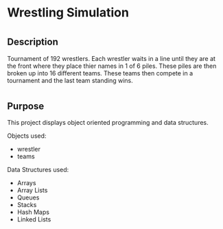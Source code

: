 # Wrestling Simulation
#
## Description
Tournament of 192 wrestlers. Each wrestler waits in a line until they are at the front where they place thier names in 1 of 6 piles. These piles are then broken up into 16 different teams. These teams then compete in a tournament and the last team standing wins.
#
## Purpose
This project displays object oriented programming and data structures. 
 
Objects used:
- wrestler
- teams
 
 
Data Structures used:
- Arrays
- Array Lists
- Queues
- Stacks
- Hash Maps
- Linked Lists
